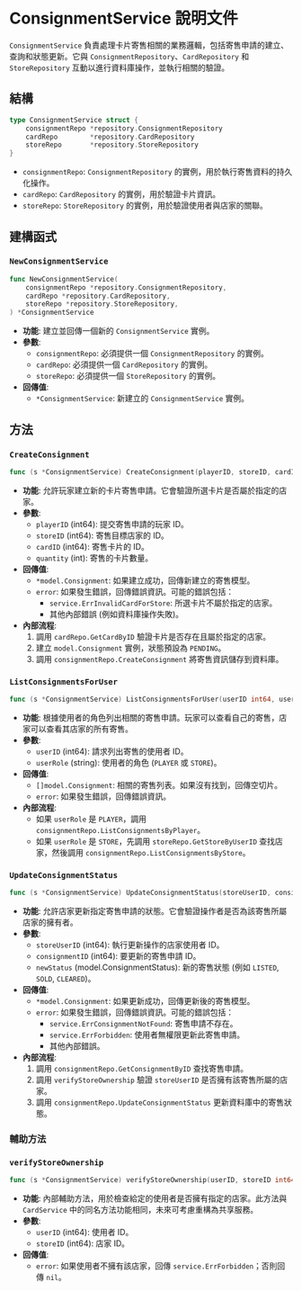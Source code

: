 # ConsignmentService 說明文件

`ConsignmentService` 負責處理卡片寄售相關的業務邏輯，包括寄售申請的建立、查詢和狀態更新。它與 `ConsignmentRepository`、`CardRepository` 和 `StoreRepository` 互動以進行資料庫操作，並執行相關的驗證。

## 結構

```go
type ConsignmentService struct {
	consignmentRepo *repository.ConsignmentRepository
	cardRepo        *repository.CardRepository
	storeRepo       *repository.StoreRepository
}
```

- `consignmentRepo`: `ConsignmentRepository` 的實例，用於執行寄售資料的持久化操作。
- `cardRepo`: `CardRepository` 的實例，用於驗證卡片資訊。
- `storeRepo`: `StoreRepository` 的實例，用於驗證使用者與店家的關聯。

## 建構函式

### `NewConsignmentService`

```go
func NewConsignmentService(
	consignmentRepo *repository.ConsignmentRepository,
	cardRepo *repository.CardRepository,
	storeRepo *repository.StoreRepository,
) *ConsignmentService
```

- **功能**: 建立並回傳一個新的 `ConsignmentService` 實例。
- **參數**:
  - `consignmentRepo`: 必須提供一個 `ConsignmentRepository` 的實例。
  - `cardRepo`: 必須提供一個 `CardRepository` 的實例。
  - `storeRepo`: 必須提供一個 `StoreRepository` 的實例。
- **回傳值**:
  - `*ConsignmentService`: 新建立的 `ConsignmentService` 實例。

## 方法

### `CreateConsignment`

```go
func (s *ConsignmentService) CreateConsignment(playerID, storeID, cardID int64, quantity int) (*model.Consignment, error)
```

- **功能**: 允許玩家建立新的卡片寄售申請。它會驗證所選卡片是否屬於指定的店家。
- **參數**:
  - `playerID` (int64): 提交寄售申請的玩家 ID。
  - `storeID` (int64): 寄售目標店家的 ID。
  - `cardID` (int64): 寄售卡片的 ID。
  - `quantity` (int): 寄售的卡片數量。
- **回傳值**:
  - `*model.Consignment`: 如果建立成功，回傳新建立的寄售模型。
  - `error`: 如果發生錯誤，回傳錯誤資訊。可能的錯誤包括：
    - `service.ErrInvalidCardForStore`: 所選卡片不屬於指定的店家。
    - 其他內部錯誤 (例如資料庫操作失敗)。
- **內部流程**:
  1. 調用 `cardRepo.GetCardByID` 驗證卡片是否存在且屬於指定的店家。
  2. 建立 `model.Consignment` 實例，狀態預設為 `PENDING`。
  3. 調用 `consignmentRepo.CreateConsignment` 將寄售資訊儲存到資料庫。

### `ListConsignmentsForUser`

```go
func (s *ConsignmentService) ListConsignmentsForUser(userID int64, userRole string) ([]model.Consignment, error)
```

- **功能**: 根據使用者的角色列出相關的寄售申請。玩家可以查看自己的寄售，店家可以查看其店家的所有寄售。
- **參數**:
  - `userID` (int64): 請求列出寄售的使用者 ID。
  - `userRole` (string): 使用者的角色 (`PLAYER` 或 `STORE`)。
- **回傳值**:
  - `[]model.Consignment`: 相關的寄售列表。如果沒有找到，回傳空切片。
  - `error`: 如果發生錯誤，回傳錯誤資訊。
- **內部流程**:
  - 如果 `userRole` 是 `PLAYER`，調用 `consignmentRepo.ListConsignmentsByPlayer`。
  - 如果 `userRole` 是 `STORE`，先調用 `storeRepo.GetStoreByUserID` 查找店家，然後調用 `consignmentRepo.ListConsignmentsByStore`。

### `UpdateConsignmentStatus`

```go
func (s *ConsignmentService) UpdateConsignmentStatus(storeUserID, consignmentID int64, newStatus model.ConsignmentStatus) (*model.Consignment, error)
```

- **功能**: 允許店家更新指定寄售申請的狀態。它會驗證操作者是否為該寄售所屬店家的擁有者。
- **參數**:
  - `storeUserID` (int64): 執行更新操作的店家使用者 ID。
  - `consignmentID` (int64): 要更新的寄售申請 ID。
  - `newStatus` (model.ConsignmentStatus): 新的寄售狀態 (例如 `LISTED`, `SOLD`, `CLEARED`)。
- **回傳值**:
  - `*model.Consignment`: 如果更新成功，回傳更新後的寄售模型。
  - `error`: 如果發生錯誤，回傳錯誤資訊。可能的錯誤包括：
    - `service.ErrConsignmentNotFound`: 寄售申請不存在。
    - `service.ErrForbidden`: 使用者無權限更新此寄售申請。
    - 其他內部錯誤。
- **內部流程**:
  1. 調用 `consignmentRepo.GetConsignmentByID` 查找寄售申請。
  2. 調用 `verifyStoreOwnership` 驗證 `storeUserID` 是否擁有該寄售所屬的店家。
  3. 調用 `consignmentRepo.UpdateConsignmentStatus` 更新資料庫中的寄售狀態。

### 輔助方法

### `verifyStoreOwnership`

```go
func (s *ConsignmentService) verifyStoreOwnership(userID, storeID int64) error
```

- **功能**: 內部輔助方法，用於檢查給定的使用者是否擁有指定的店家。此方法與 `CardService` 中的同名方法功能相同，未來可考慮重構為共享服務。
- **參數**:
  - `userID` (int64): 使用者 ID。
  - `storeID` (int64): 店家 ID。
- **回傳值**:
  - `error`: 如果使用者不擁有該店家，回傳 `service.ErrForbidden`；否則回傳 `nil`。

